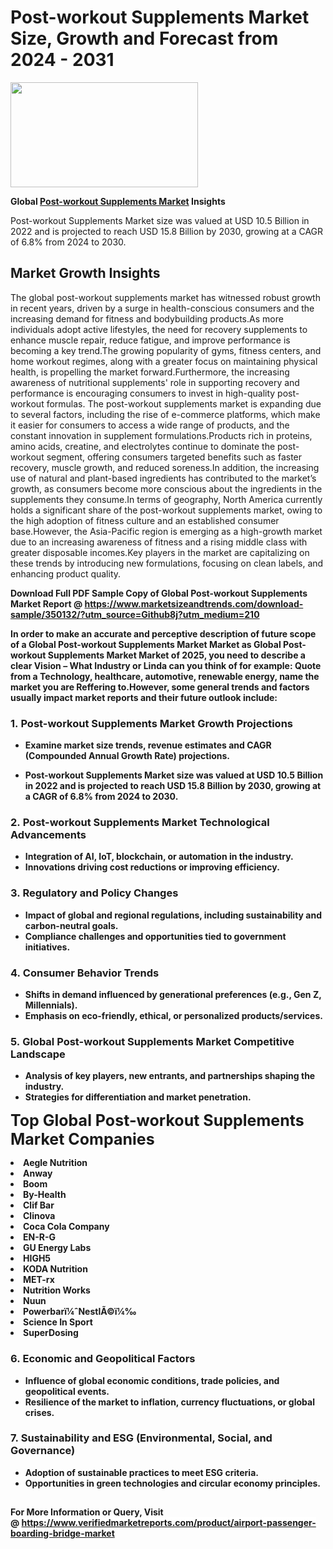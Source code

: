 <H1>Post-workout Supplements Market Size, Growth and Forecast from 2024 - 2031</H1><img class="aligncenter size-medium wp-image-584254" src="https://thirdeyenews.in/wp-content/uploads/2024/09/Global-Market-Research-300x168.jpeg" alt="" width="300" height="168" /><p><strong>Global&nbsp;<a href="https://www.marketsizeandtrends.com/download-sample/350132/?utm_source=Github8j?utm_medium=210">Post-workout Supplements Market</a> Insights</strong></p><p>Post-workout Supplements Market size was valued at USD 10.5 Billion in 2022 and is projected to reach USD 15.8 Billion by 2030, growing at a CAGR of 6.8% from 2024 to 2030.</p><p><h2>Market Growth Insights</h2> The global post-workout supplements market has witnessed robust growth in recent years, driven by a surge in health-conscious consumers and the increasing demand for fitness and bodybuilding products.As more individuals adopt active lifestyles, the need for recovery supplements to enhance muscle repair, reduce fatigue, and improve performance is becoming a key trend.The growing popularity of gyms, fitness centers, and home workout regimes, along with a greater focus on maintaining physical health, is propelling the market forward.Furthermore, the increasing awareness of nutritional supplements' role in supporting recovery and performance is encouraging consumers to invest in high-quality post-workout formulas.<strong></strong> The post-workout supplements market is expanding due to several factors, including the rise of e-commerce platforms, which make it easier for consumers to access a wide range of products, and the constant innovation in supplement formulations.Products rich in proteins, amino acids, creatine, and electrolytes continue to dominate the post-workout segment, offering consumers targeted benefits such as faster recovery, muscle growth, and reduced soreness.In addition, the increasing use of natural and plant-based ingredients has contributed to the market’s growth, as consumers become more conscious about the ingredients in the supplements they consume.In terms of geography, North America currently holds a significant share of the post-workout supplements market, owing to the high adoption of fitness culture and an established consumer base.However, the Asia-Pacific region is emerging as a high-growth market due to an increasing awareness of fitness and a rising middle class with greater disposable incomes.Key players in the market are capitalizing on these trends by introducing new formulations, focusing on clean labels, and enhancing product quality.<strong></p><p><span class=""><strong>Download Full PDF Sample Copy of Global Post-workout Supplements Market Report</strong> @ <a href="https://www.marketsizeandtrends.com/download-sample/350132/?utm_source=Github8j?utm_medium=210" target="_blank">https://www.marketsizeandtrends.com/download-sample/350132/?utm_source=Github8j?utm_medium=210</a></span></p><p>In order to make an accurate and perceptive description of future scope of a Global&nbsp;Post-workout Supplements Market Market as Global&nbsp;Post-workout Supplements Market Market of 2025, you need to describe a clear Vision &ndash; What Industry or Linda can you think of for example: Quote from a Technology, healthcare, automotive, renewable energy, name the market you are Reffering to.However, some general trends and factors usually impact market reports and their future outlook include:</p><h3>1.&nbsp;<strong>Post-workout Supplements Market Growth Projections</strong></h3><ul><li>Examine market size trends, revenue estimates and CAGR (Compounded Annual Growth Rate) projections.</li><li><p>Post-workout Supplements Market size was valued at USD 10.5 Billion in 2022 and is projected to reach USD 15.8 Billion by 2030, growing at a CAGR of 6.8% from 2024 to 2030.</p></li></ul><h3>2.&nbsp;<strong>Post-workout Supplements Market Technological Advancements</strong></h3><ul><li>Integration of AI, IoT, blockchain, or automation in the industry.</li><li>Innovations driving cost reductions or improving efficiency.</li></ul><h3>3.&nbsp;<strong>Regulatory and Policy Changes</strong></h3><ul><li>Impact of global and regional regulations, including sustainability and carbon-neutral goals.</li><li>Compliance challenges and opportunities tied to government initiatives.</li></ul><h3>4.&nbsp;<strong>Consumer Behavior Trends</strong></h3><ul><li>Shifts in demand influenced by generational preferences (e.g., Gen Z, Millennials).</li><li>Emphasis on eco-friendly, ethical, or personalized products/services.</li></ul><h3>5.&nbsp;<strong>Global Post-workout Supplements Market Competitive Landscape</strong></h3><ul><li>Analysis of key players, new entrants, and partnerships shaping the industry.</li><li>Strategies for differentiation and market penetration.</li></ul><p data-pm-slice="1 1 []"><span style="color: inherit; font-family: inherit; font-size: 25px;">Top Global Post-workout Supplements Market Companies</span></p><div class="" data-test-id=""><p><li>Aegle Nutrition</li><li> Anway</li><li> Boom</li><li> By-Health</li><li> Clif Bar</li><li> Clinova</li><li> Coca Cola Company</li><li> EN-R-G</li><li> GU Energy Labs</li><li> HIGH5</li><li> KODA Nutrition</li><li> MET-rx</li><li> Nutrition Works</li><li> Nuun</li><li> Powerbarï¼ˆNestlÃ©ï¼‰</li><li> Science In Sport</li><li> SuperDosing</li></p></div><h3>6.&nbsp;<strong>Economic and Geopolitical Factors</strong></h3><ul><li>Influence of global economic conditions, trade policies, and geopolitical events.</li><li>Resilience of the market to inflation, currency fluctuations, or global crises.</li></ul><h3>7.&nbsp;<strong>Sustainability and ESG (Environmental, Social, and Governance)</strong></h3><ul><li>Adoption of sustainable practices to meet ESG criteria.</li><li>Opportunities in green technologies and circular economy principles.</li></ul><h2><strong style="font-size: 14px;">For More Information or Query, Visit @&nbsp;</strong><a style="background-color: #ffffff; font-size: 14px;" href="https://www.marketsizeandtrends.com/report/post-workout-supplements-market/" target="_blank">https://www.verifiedmarketreports.com/product/airport-passenger-boarding-bridge-market</a></h2>